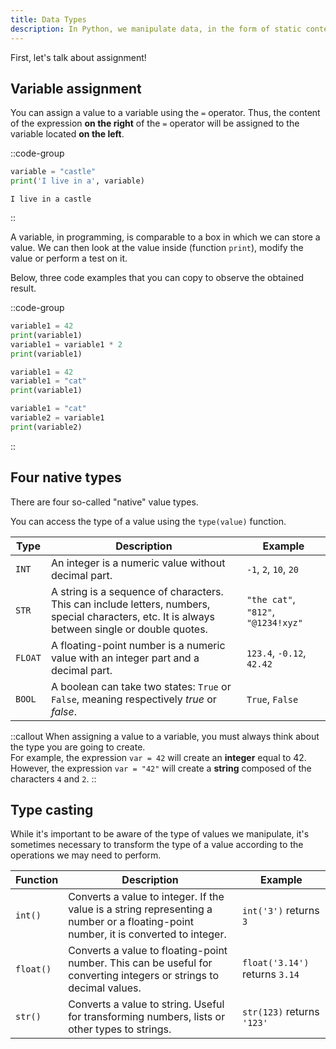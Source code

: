 ```yaml
---
title: Data Types
description: In Python, we manipulate data, in the form of static content, or in the form of variables. We will here review the four so-called **primitive** value types.
---
```

First, let's talk about assignment!

## Variable assignment
You can assign a value to a variable using the `=` operator.
Thus, the content of the expression **on the right** of the `=` operator will be assigned to the variable located **on the left**.

::code-group
```py [example.py]
variable = "castle"
print('I live in a', variable)
```

``` [result.terminal]
I live in a castle
```
::

A variable, in programming, is comparable to a box in which we can store a value. We can then look at the value inside (function `print`), modify the value or perform a test on it.

Below, three code examples that you can copy to observe the obtained result.

::code-group
```py [example1.py]
variable1 = 42
print(variable1)
variable1 = variable1 * 2
print(variable1)
```

```py [example2.py]
variable1 = 42
variable1 = "cat"
print(variable1)
```

```py [example3.py]
variable1 = "cat"
variable2 = variable1
print(variable2)
```
::

## Four native types

There are four so-called "native" value types.

You can access the type of a value using the `type(value)` function.

| Type       | Description                                                                                                                                                     | Example                                    |
|------------|-----------------------------------------------------------------------------------------------------------------------------------------------------------------|--------------------------------------------|
| `INT`      | An integer is a numeric value without decimal part.                                                                                                       | `-1`, `2`, `10`, `20`                      |
| `STR`      | A string is a sequence of characters. This can include letters, numbers, special characters, etc. It is always between single or double quotes. | `"the cat"`, `"812"`, `"@1234!xyz"`        |
| `FLOAT`    | A floating-point number is a numeric value with an integer part and a decimal part.                                                        | `123.4`, `-0.12`, `42.42`                  |
| `BOOL`     | A boolean can take two states: `True` or `False`, meaning respectively *true* or *false*.                                                             | `True`, `False`                            |

::callout
When assigning a value to a variable, you must always think about the type you are going to create.
<br />
For example, the expression `var = 42` will create an **integer** equal to 42. However, the expression `var = "42"` will create a **string** composed of the characters `4` and `2`.
::

## Type casting
While it's important to be aware of the type of values we manipulate, it's sometimes necessary to transform the type of a value according to the operations we may need to perform.

| Function      | Description                                                                                                      | Example                 |
|---------------|------------------------------------------------------------------------------------------------------------------|-------------------------|
| `int()`       | Converts a value to integer. If the value is a string representing a number or a floating-point number, it is converted to integer. | `int('3')` returns `3` |
| `float()`     | Converts a value to floating-point number. This can be useful for converting integers or strings to decimal values. | `float('3.14')` returns `3.14` |
| `str()`       | Converts a value to string. Useful for transforming numbers, lists or other types to strings. | `str(123)` returns `'123'` |